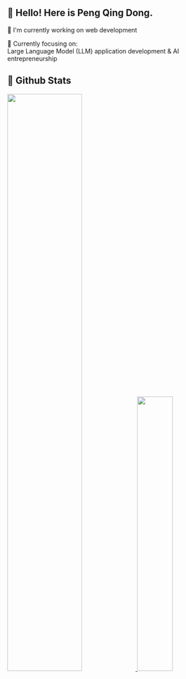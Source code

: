 
## 👋 Hello! Here is Peng Qing Dong.

🔭 I'm currently working on web development

🚀 Currently focusing on:  
Large Language Model (LLM) application development & AI entrepreneurship
 

## 💖 Github Stats

<a href="https://github.com/pq-dong">
 <img src="https://github-readme-stats-seven-phi-73.vercel.app/api?username=pq-dong&show_icons=true&layout=compact&count_private=true&hide_title=true&theme=cobalt" style="width: 58%; max-width: 58%; min-width: 58%;">  <img src="https://github-readme-stats-seven-phi-73.vercel.app/api/top-langs/?username=pq-dong&layout=compact&count_private=true&theme=cobalt" style="width: 40%; max-width: 40%; min-width: 40%;">
</a>
